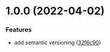 # 1.0.0 (2022-04-02)


### Features

* add semantic versioning ([32f6c90](https://github.com/garredow/kaistore-link/commit/32f6c9068ca6360f70c506bb54c7e4721e4e6803))

